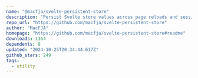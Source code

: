 ```yaml
---
name: "@macfja/svelte-persistent-store"
description: "Persist Svelte store values across page reloads and sessions."
repo_url: "https://github.com/macfja/svelte-persistent-store"
author: "MacFJA"
homepage: "https://github.com/macfja/svelte-persistent-store#readme"
downloads: 1364
dependents: 8
updated: "2024-10-25T20:34:44.617Z"
github_stars: 249
tags: 
  - utility
---
```

